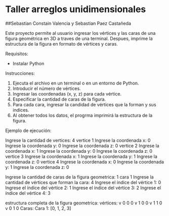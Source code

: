 # Taller arreglos unidimensionales
##Sebastian Constain Valencia y Sebastian Paez Castañeda

Este proyecto permite al usuario ingresar los vértices y las caras de una figura geométrica en 3D a traves de una terminal. Despues, imprime la estructura de la figura en formato de vértices y caras.

Requisitos:
- Instalar Python

Instrucciones:
1. Ejecuta el archivo en un terminal o en un entorno de Python.
2. Introducir el número de vértices.
3. Ingresar las coordenadas (x, y, z) para cada vértice.
4. Especificar la cantidad de caras de la figura.
5. Para cada cara, ingresar la candidad de vértices que la forman y sus indices.
6. Al obtener todos los datos, el progrma imprimirá la estructura de la figura.

Ejemplo de ejecución:

Ingrese la cantidad de vertices: 4
vertice 1
Ingrese la coordenada x: 0
Ingrese la coordenada y: 0
Ingrese la coordenada z: 0
vertice 2
Ingrese la coordenada x: 1
Ingrese la coordenada y: 0
Ingrese la coordenada z: 0
vertice 3
Ingrese la coordenada x: 1
Ingrese la coordenada y: 1
Ingrese la coordenada z: 0
vertice 4
Ingrese la coordenada x: 0
Ingrese la coordenada y: 1
Ingrese la coordenada z: 0

Ingrese la cantidad de caras de la figura geometrica: 1
cara 1
Ingrese la cantidad de vértices que forman la cara: 4
Ingrese el índice del vértice 1: 0
Ingrese el índice del vértice 2: 1
Ingrese el índice del vértice 3: 2
Ingrese el índice del vértice 4: 3

estructura completa de la figura geometrica:
vértices:
v 0 0 0
v 1 0 0
v 1 1 0
v 0 1 0
Caras:
Cara 1: [0, 1, 2, 3]
